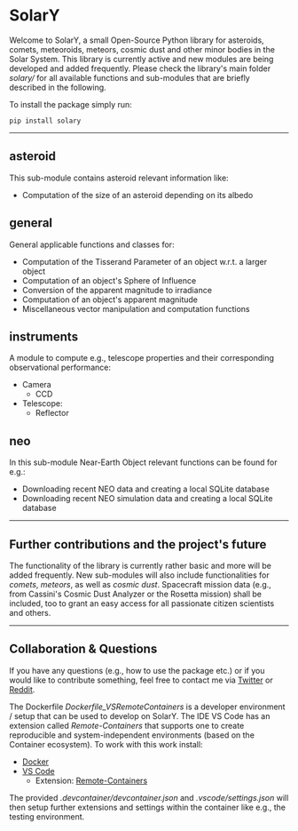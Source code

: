 # SolarY
Welcome to SolarY, a small Open-Source Python library for asteroids, comets, meteoroids, meteors, cosmic dust and other minor bodies in the Solar System. This library is currently active and new modules are being developed and added frequently. Please check the library's main folder *solary/* for all available functions and sub-modules that are briefly described in the following.

To install the package simply run:

```
pip install solary
```

---

## asteroid
This sub-module contains asteroid relevant information like:
- Computation of the size of an asteroid depending on its albedo

## general
General applicable functions and classes for:
- Computation of the Tisserand Parameter of an object w.r.t. a larger object
- Computation of an object's Sphere of Influence
- Conversion of the apparent magnitude to irradiance
- Computation of an object's apparent magnitude
- Miscellaneous vector manipulation and computation functions

## instruments
A module to compute e.g., telescope properties and their corresponding observational performance:
- Camera
    - CCD
- Telescope:
    - Reflector

## neo
In this sub-module Near-Earth Object relevant functions can be found for e.g.:
- Downloading recent NEO data and creating a local SQLite database
- Downloading recent NEO simulation data and creating a local SQLite database

---

## Further contributions and the project's future
The functionality of the library is currently rather basic and more will be added frequently. New sub-modules will also include functionalities for *comets*, *meteors*, as well as *cosmic dust*. Spacecraft mission data (e.g., from Cassini's Cosmic Dust Analyzer or the Rosetta mission) shall be included, too to grant an easy access for all passionate citizen scientists and others.

---

## Collaboration & Questions
If you have any questions (e.g., how to use the package etc.) or if you would like to contribute something, feel free to contact me via [Twitter](https://twitter.com/MrAstroThomas) or [Reddit](https://www.reddit.com/user/MrAstroThomas).

The Dockerfile <i>Dockerfile_VSRemoteContainers</i> is a developer environment / setup that can be used to develop on SolarY. The IDE VS Code has an extension called <i>Remote-Containers</i> that supports one to create reproducible and system-independent environments (based on the Container ecosystem). To work with this work install:

- [Docker](https://www.docker.com/products/docker-desktop)
- [VS Code](https://code.visualstudio.com/)
    - Extension: [Remote-Containers](https://marketplace.visualstudio.com/items?itemName=ms-vscode-remote.remote-containers)

The provided <i>.devcontainer/devcontainer.json</i> and <i>.vscode/settings.json</i> will then setup further extensions and settings within the container like e.g., the testing environment.